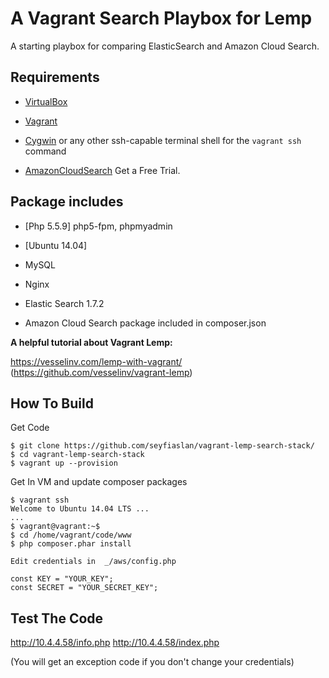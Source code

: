 # A Vagrant Search Playbox for Lemp
A starting playbox for comparing ElasticSearch and Amazon Cloud Search.

## Requirements
* [VirtualBox](https://www.virtualbox.org)

* [Vagrant](http://vagrantup.com)

* [Cygwin](https://www.cygwin.com/) or any other ssh-capable terminal shell for the `vagrant ssh` command

* [AmazonCloudSearch](https://console.aws.amazon.com/cloudsearch/home) Get a Free Trial.

## Package includes

* [Php 5.5.9] php5-fpm, phpmyadmin

* [Ubuntu 14.04]

* MySQL

* Nginx

* Elastic Search 1.7.2

* Amazon Cloud Search package included in composer.json

**A helpful tutorial about Vagrant Lemp:**

https://vesselinv.com/lemp-with-vagrant/ (https://github.com/vesselinv/vagrant-lemp)

## How To Build

  Get Code
```
$ git clone https://github.com/seyfiaslan/vagrant-lemp-search-stack/
$ cd vagrant-lemp-search-stack
$ vagrant up --provision
```

  Get In VM and update composer packages

```
$ vagrant ssh
Welcome to Ubuntu 14.04 LTS ...
...
$ vagrant@vagrant:~$
$ cd /home/vagrant/code/www
$ php composer.phar install
```

    Edit credentials in  _/aws/config.php

```
const KEY = "YOUR_KEY";
const SECRET = "YOUR_SECRET_KEY";
```


## Test The Code
http://10.4.4.58/info.php
http://10.4.4.58/index.php

(You will get an exception code if you don't change your credentials)
